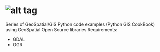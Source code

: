 ![alt tag](https://github.com/MBoustani/Geothon/blob/master/logo.png)
======

Series of GeoSpatial/GIS Python code examples (Python GIS CookBook) using GeoSpatial Open Source libraries
 Requirements:
 - GDAL
 - OGR
